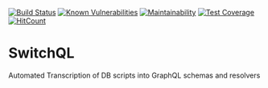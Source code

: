 [![Build Status](https://travis-ci.com/SwitchQL/SwitchQL.svg?branch=master)](https://travis-ci.com/SwitchQL/SwitchQL)
[![Known Vulnerabilities](https://snyk.io/test/github/SwitchQL/SwitchQL/badge.svg?targetFile=package.json)](https://snyk.io/test/github/SwitchQL/SwitchQL?targetFile=package.json)
[![Maintainability](https://api.codeclimate.com/v1/badges/409b51137f8c221d7da9/maintainability)](https://codeclimate.com/github/SwitchQL/SwitchQL/maintainability)
[![Test Coverage](https://api.codeclimate.com/v1/badges/409b51137f8c221d7da9/test_coverage)](https://codeclimate.com/github/SwitchQL/SwitchQL/test_coverage)
[![HitCount](http://hits.dwyl.io/SwitchQL/SwitchQL.svg)](http://hits.dwyl.io/SwitchQL/SwitchQL)

# SwitchQL

Automated Transcription of DB scripts into GraphQL schemas and resolvers
